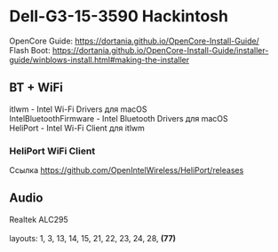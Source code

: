 # Dell-G3-15-3590 Hackintosh

OpenCore Guide: https://dortania.github.io/OpenCore-Install-Guide/<br />
Flash Boot: https://dortania.github.io/OpenCore-Install-Guide/installer-guide/winblows-install.html#making-the-installer <br />

## BT + WiFi
itlwm - Intel Wi-Fi Drivers для macOS<br />
IntelBluetoothFirmware - Intel Bluetooth Drivers для macOS<br />
HeliPort - Intel Wi-Fi Client для itlwm<br />

### HeliPort WiFi Client
Cсылка https://github.com/OpenIntelWireless/HeliPort/releases

## Audio
Realtek	ALC295<br />	
layouts: 1, 3, 13, 14, 15, 21, 22, 23, 24, 28, <b>(77)<b/>
